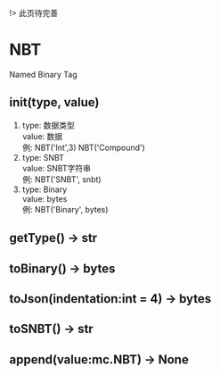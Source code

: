 ﻿!> 此页待完善

# NBT
Named Binary Tag
## init(type, value)
  1. type: 数据类型  
     value: 数据  
     例: NBT('Int',3) NBT('Compound')
  2. type: SNBT  
     value: SNBT字符串  
     例: NBT('SNBT', snbt)
  3. type: Binary  
     value: bytes  
     例: NBT('Binary', bytes)

## getType() -> str
## toBinary() -> bytes
## toJson(indentation:int = 4) -> bytes
## toSNBT() -> str
## append(value:mc.NBT) -> None

